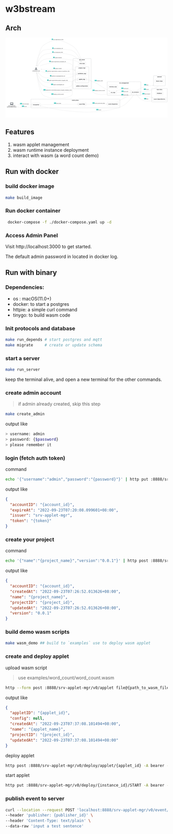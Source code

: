 # w3bstream

## Arch

![w3bstream](__doc__/modules_and_dataflow.png)

## Features

1. wasm applet management
2. wasm runtime instance deployment
3. interact with wasm (a word count demo)

## Run with docker

### build docker image

```bash
make build_image
```

### Run docker container

```bash
 docker-compose -f ./docker-compose.yaml up -d
 ```

### Access Admin Panel

Visit http://localhost:3000 to get started.

The default admin password in located in docker log.

## Run with binary
### Dependencies:

- os : macOS(11.0+)
- docker: to start a postgres
- httpie: a simple curl command
- tinygo: to build wasm code

### Init protocols and database

```sh
make run_depends # start postgres and mqtt
make migrate     # create or update schema
```

### start a server
```sh
make run_server
```
keep the terminal alive, and open a new terminal for the other commands.

### create admin account

> if admin already created, skip this step

```sh
make create_admin
```

output like
```sh
> username: admin
> password: {$password}
> please remember it
```

### login (fetch auth token)

command

```sh
echo '{"username":"admin","password":"{password}"}' | http put :8888/srv-applet-mgr/v0/login
```

output like

```json
{
  "accountID": "{account_id}",
  "expireAt": "2022-09-23T07:20:08.099601+08:00",
  "issuer": "srv-applet-mgr",
  "token": "{token}"
}
```

### create your project

command

```sh
echo '{"name":"{project_name}","version":"0.0.1"}' | http post :8888/srv-applet-mgr/v0/project -A bearer -a {token}
```

output like

```json
{
  "accountID": "{account_id}",
  "createdAt": "2022-09-23T07:26:52.013626+08:00",
  "name": "{project_name}",
  "projectID": "{project_id}",
  "updatedAt": "2022-09-23T07:26:52.013626+08:00",
  "version": "0.0.1"
}
```

### build demo wasm scripts

```sh
make wasm_demo ## build to `examples` use to deploy wasm applet
```

### create and deploy applet


upload wasm script

> use examples/word_count/word_count.wasm

```sh
http --form post :8888/srv-applet-mgr/v0/applet file@{path_to_wasm_file} info='{"projectID":"{project_id}","appletName":"{applet_name}"}' -A bearer -a {token}
```

output like

```json
{
  "appletID": "{applet_id}",
  "config": null,
  "createdAt": "2022-09-23T07:37:08.101494+08:00",
  "name": "{applet_name}",
  "projectID": "{project_id}",
  "updatedAt": "2022-09-23T07:37:08.101494+08:00"
}
```

deploy applet
```sh
http post :8888/srv-applet-mgr/v0/deploy/applet/{applet_id} -A bearer -a {token}
```

start applet
```sh
http put :8888/srv-applet-mgr/v0/deploy/{instance_id}/START -A bearer -a {token}
```

### publish event to server

```sh
curl --location --request POST 'localhost:8888/srv-applet-mgr/v0/event/{project_id}/{applet_id}/start' \
--header 'publisher: {publisher_id}' \
--header 'Content-Type: text/plain' \
--data-raw 'input a test sentence'
```
